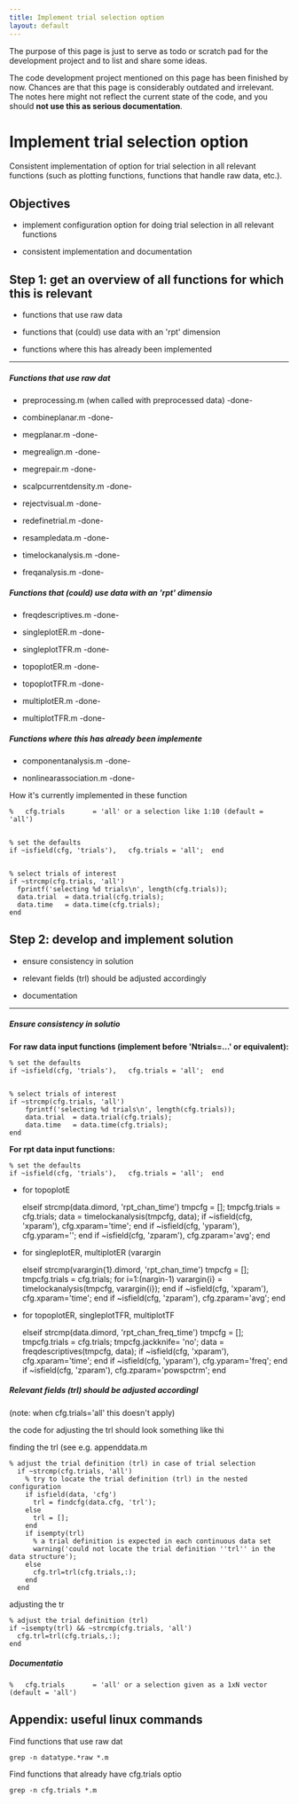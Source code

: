 ```yaml
---
title: Implement trial selection option
layout: default
---
```


<div class="alert-danger">

The purpose of this page is just to serve as todo or scratch pad for the development project and to list and share some ideas. 

The code development project mentioned on this page has been finished by now. Chances are that this page is considerably outdated and irrelevant. The notes here might not reflect the current state of the code, and you should **not use this as serious documentation**.
</div>

# Implement trial selection option

Consistent implementation of option for trial selection in all relevant functions (such as plotting functions, functions that handle raw data, etc.).

## Objectives

*  implement configuration option for doing trial selection in all relevant functions

*  consistent implementation and documentation

## Step 1: get an overview of all functions for which this is relevant

*  functions that use raw data

*  functions that (could) use data with an 'rpt' dimension

*  functions where this has already been implemented

----
##### Functions that use raw dat

*  preprocessing.m (when called with preprocessed data) -done-

*  combineplanar.m   -done-

*  megplanar.m   -done-

*  megrealign.m   -done-

*  megrepair.m   -done-

*  scalpcurrentdensity.m   -done-

*  rejectvisual.m   -done-

*  redefinetrial.m   -done-

*  resampledata.m   -done-

*  timelockanalysis.m   -done-

*  freqanalysis.m   -done-

##### Functions that (could) use data with an 'rpt' dimensio

*  freqdescriptives.m   -done-

*  singleplotER.m   -done-

*  singleplotTFR.m   -done-

*  topoplotER.m   -done-

*  topoplotTFR.m   -done-

*  multiplotER.m   -done-

*  multiplotTFR.m   -done-

##### Functions where this has already been implemente

*  componentanalysis.m   -done-

*  nonlinearassociation.m   -done-

How it's currently implemented in these function

	
	%   cfg.trials       = 'all' or a selection like 1:10 (default = 'all')

	
	% set the defaults
	if ~isfield(cfg, 'trials'),   cfg.trials = 'all';  end

	
	% select trials of interest
	if ~strcmp(cfg.trials, 'all')
	  fprintf('selecting %d trials\n', length(cfg.trials));
	  data.trial  = data.trial(cfg.trials);
	  data.time   = data.time(cfg.trials);
	end

## Step 2: develop and implement solution

*  ensure consistency in solution

*  relevant fields (trl) should be adjusted accordingly

*  documentation

----
##### Ensure consistency in solutio

__For raw data input functions (implement before 'Ntrials=...' or equivalent):__

	
	% set the defaults
	if ~isfield(cfg, 'trials'),   cfg.trials = 'all';  end

	
	% select trials of interest
	if ~strcmp(cfg.trials, 'all')
	    fprintf('selecting %d trials\n', length(cfg.trials));
	    data.trial  = data.trial(cfg.trials);
	    data.time   = data.time(cfg.trials);
	end

__For rpt data input functions:__

	
	% set the defaults
	if ~isfield(cfg, 'trials'),   cfg.trials = 'all';  end

*  for topoplotE

	
	elseif strcmp(data.dimord, 'rpt_chan_time')
	    tmpcfg = [];
	    tmpcfg.trials = cfg.trials;
	    data = timelockanalysis(tmpcfg, data);
	  if ~isfield(cfg, 'xparam'),      cfg.xparam='time';         end
	  if ~isfield(cfg, 'yparam'),      cfg.yparam='';             end
	  if ~isfield(cfg, 'zparam'),      cfg.zparam='avg';          end

*  for singleplotER, multiplotER (varargin

	
	  elseif strcmp(varargin{1}.dimord, 'rpt_chan_time')
	      tmpcfg = [];
	      tmpcfg.trials = cfg.trials;
	    for i=1:(nargin-1)
	      varargin{i} = timelockanalysis(tmpcfg, varargin{i});
	    end
	    if ~isfield(cfg, 'xparam'),      cfg.xparam='time';         end
	    if ~isfield(cfg, 'zparam'),      cfg.zparam='avg';          end

*  for topoplotER, singleplotTFR, multiplotTF

	
	elseif strcmp(data.dimord, 'rpt_chan_freq_time')
	    tmpcfg = [];
	    tmpcfg.trials = cfg.trials;
	    tmpcfg.jackknife= 'no';
	    data = freqdescriptives(tmpcfg, data);
	  if ~isfield(cfg, 'xparam'),      cfg.xparam='time';                  end
	  if ~isfield(cfg, 'yparam'),      cfg.yparam='freq';                  end
	  if ~isfield(cfg, 'zparam'),      cfg.zparam='powspctrm';             end

##### Relevant fields (trl) should be adjusted accordingl

(note: when cfg.trials='all' this doesn't apply)

the code for adjusting the trl should look something like thi

finding the trl (see e.g. appenddata.m

	
	% adjust the trial definition (trl) in case of trial selection
	  if ~strcmp(cfg.trials, 'all')
	    % try to locate the trial definition (trl) in the nested configuration
	    if isfield(data, 'cfg')
	      trl = findcfg(data.cfg, 'trl');
	    else
	      trl = [];
	    end
	    if isempty(trl)
	      % a trial definition is expected in each continuous data set
	      warning('could not locate the trial definition ''trl'' in the data structure');
	    else
	      cfg.trl=trl(cfg.trials,:);
	    end
	  end

adjusting the tr

	
	% adjust the trial definition (trl)
	if ~isempty(trl) && ~strcmp(cfg.trials, 'all')
	  cfg.trl=trl(cfg.trials,:);
	end

##### Documentatio

	
	%   cfg.trials       = 'all' or a selection given as a 1xN vector (default = 'all')

## Appendix: useful linux commands

Find functions that use raw dat

	
	grep -n datatype.*raw *.m

Find functions that already have cfg.trials optio

	
	grep -n cfg.trials *.m

